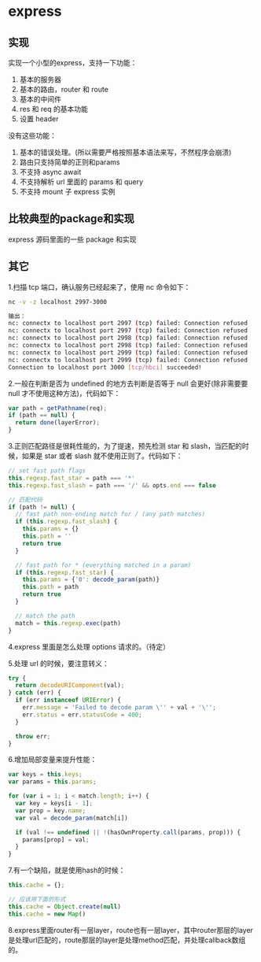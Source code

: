 # express

## 实现

实现一个小型的express，支持一下功能：

1. 基本的服务器
2. 基本的路由，router 和 route
3. 基本的中间件
4. res 和 req 的基本功能
5. 设置 header

没有这些功能：

1. 基本的错误处理。(所以需要严格按照基本语法来写，不然程序会崩溃)
2. 路由只支持简单的正则和params
3. 不支持 async await
4. 不支持解析 url 里面的 params 和 query
5. 不支持 mount 子 express 实例

## 比较典型的package和实现

express 源码里面的一些 package 和实现

## 其它

1.扫描 tcp 端口，确认服务已经起来了，使用 nc 命令如下：

``` bash
nc -v -z localhost 2997-3000

输出：
nc: connectx to localhost port 2997 (tcp) failed: Connection refused
nc: connectx to localhost port 2997 (tcp) failed: Connection refused
nc: connectx to localhost port 2998 (tcp) failed: Connection refused
nc: connectx to localhost port 2998 (tcp) failed: Connection refused
nc: connectx to localhost port 2999 (tcp) failed: Connection refused
nc: connectx to localhost port 2999 (tcp) failed: Connection refused
Connection to localhost port 3000 [tcp/hbci] succeeded!
```

2.一般在判断是否为 undefined 的地方去判断是否等于 null 会更好(除非需要要 null 才不使用这种方法)，代码如下：

``` js
var path = getPathname(req);
if (path == null) {
  return done(layerError);
}
```

3.正则匹配路径是很耗性能的，为了提速，预先检测 star 和 slash，当匹配的时候，如果是 star 或者 slash 就不使用正则了。代码如下：

``` js
// set fast path flags
this.regexp.fast_star = path === '*'
this.regexp.fast_slash = path === '/' && opts.end === false

// 匹配代码
if (path != null) {
  // fast path non-ending match for / (any path matches)
  if (this.regexp.fast_slash) {
    this.params = {}
    this.path = ''
    return true
  }

  // fast path for * (everything matched in a param)
  if (this.regexp.fast_star) {
    this.params = {'0': decode_param(path)}
    this.path = path
    return true
  }

  // match the path
  match = this.regexp.exec(path)
}
```

4.express 里面是怎么处理 options 请求的。（待定）

5.处理 url 的时候，要注意转义：

```js
try {
  return decodeURIComponent(val);
} catch (err) {
  if (err instanceof URIError) {
    err.message = 'Failed to decode param \'' + val + '\'';
    err.status = err.statusCode = 400;
  }

  throw err;
}
```

6.增加局部变量来提升性能：

```js
var keys = this.keys;
var params = this.params;

for (var i = 1; i < match.length; i++) {
  var key = keys[i - 1];
  var prop = key.name;
  var val = decode_param(match[i])

  if (val !== undefined || !(hasOwnProperty.call(params, prop))) {
    params[prop] = val;
  }
}
```

7.有一个缺陷，就是使用hash的时候：

```js
this.cache = {};

// 应该用下面的形式
this.cache = Object.create(null)
this.cache = new Map()
```

8.express里面router有一层layer，route也有一层layer，其中router那层的layer是处理url匹配的，route那层的layer是处理method匹配，并处理callback数组的。




